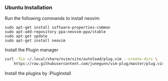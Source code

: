 ### Ubuntu Installation
Run the following commands to install neovim
```
sudo apt-get install software-properties-common
sudo apt-add-repository ppa:neovim-ppa/stable
sudo apt-get update
sudo apt-get install neovim
```
Install the Plugin manager
```sh
curl -fLo ~/.local/share/nvim/site/autoload/plug.vim --create-dirs \
    https://raw.githubusercontent.com/junegunn/vim-plug/master/plug.vim
```
Install the plugins by :PlugInstall
